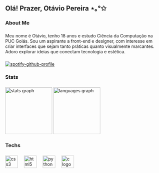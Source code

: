 ## Olá! Prazer, Otávio Pereira ⋆｡°✩

<h3 align="left">About Me</h3>

###

<p align="left">Meu nome é Otávio, tenho 18 anos e estudo Ciência da Computação na PUC Goiás. Sou um aspirante a front-end e designer, com interesse em criar interfaces que sejam tanto práticas quanto visualmente marcantes. Adoro explorar ideias que conectam tecnologia e estética.</p>

###
[![spotify-github-profile](https://spotify-github-profile.kittinanx.com/api/view?uid=otavio-30&cover_image=true&theme=novatorem&show_offline=false&background_color=121212&interchange=true&bar_color=0a0b0a&bar_color_cover=false)](https://spotify-github-profile.kittinanx.com/api/view?uid=otavio-30&redirect=true)

<h3 align="left">Stats</h3>

###

<div align="left">
  <img src="https://github-readme-stats.vercel.app/api?username=Otssz&hide_title=false&hide_rank=false&show_icons=true&include_all_commits=true&count_private=true&disable_animations=false&theme=midnight-purple&locale=en&hide_border=false&order=1" height="150" alt="stats graph"  />
  <img src="https://github-readme-stats.vercel.app/api/top-langs?username=Otssz&locale=en&hide_title=false&layout=compact&card_width=320&langs_count=5&theme=midnight-purple&hide_border=false&order=2" height="150" alt="languages graph"  />
</div>

###

<h3 align="left">Techs</h3>

###

<div align="left">
  <img src="https://cdn.jsdelivr.net/gh/devicons/devicon/icons/css3/css3-original.svg" height="40" alt="css3 logo"  />
  <img width="12" />
  <img src="https://cdn.jsdelivr.net/gh/devicons/devicon/icons/html5/html5-original.svg" height="40" alt="html5 logo"  />
  <img width="12" />
  <img src="https://cdn.jsdelivr.net/gh/devicons/devicon/icons/python/python-original.svg" height="40" alt="python logo"  />
  <img width="12" />
  <img src="https://cdn.jsdelivr.net/gh/devicons/devicon/icons/c/c-original.svg" height="40" alt="c logo"  />
</div>

###
